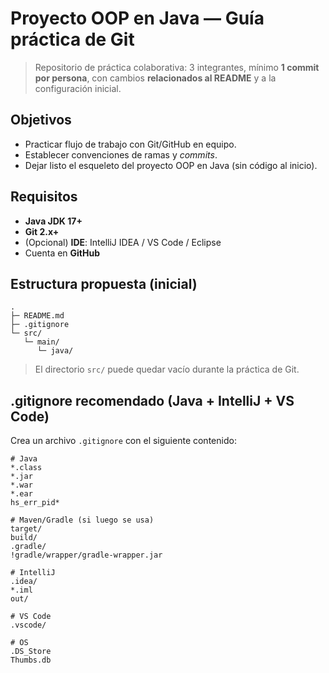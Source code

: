 # Proyecto OOP en Java — Guía práctica de Git

> Repositorio de práctica colaborativa: 3 integrantes, mínimo **1 commit por persona**, con cambios **relacionados al README** y a la configuración inicial.

## Objetivos

- Practicar flujo de trabajo con Git/GitHub en equipo.
- Establecer convenciones de ramas y *commits*.
- Dejar listo el esqueleto del proyecto OOP en Java (sin código al inicio).

## Requisitos

- **Java JDK 17+**  
- **Git 2.x+**  
- (Opcional) **IDE**: IntelliJ IDEA / VS Code / Eclipse  
- Cuenta en **GitHub**

## Estructura propuesta (inicial)
```
.
├─ README.md
├─ .gitignore
└─ src/
   └─ main/
      └─ java/
```
> El directorio `src/` puede quedar vacío durante la práctica de Git.

## .gitignore recomendado (Java + IntelliJ + VS Code)

Crea un archivo `.gitignore` con el siguiente contenido:

```
# Java
*.class
*.jar
*.war
*.ear
hs_err_pid*

# Maven/Gradle (si luego se usa)
target/
build/
.gradle/
!gradle/wrapper/gradle-wrapper.jar

# IntelliJ
.idea/
*.iml
out/

# VS Code
.vscode/

# OS
.DS_Store
Thumbs.db
```